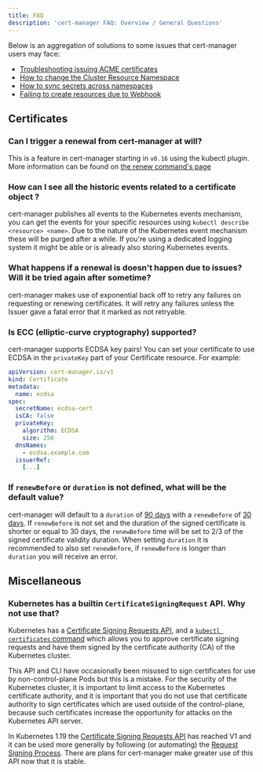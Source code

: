 ```yaml
---
title: FAQ
description: 'cert-manager FAQ: Overview / General Questions'
---
```


Below is an aggregation of solutions to some issues that cert-manager users may
face:


- [Troubleshooting issuing ACME certificates](./acme.md)
- [How to change the Cluster Resource Namespace](./cluster-resource.md)
- [How to sync secrets across namespaces](./kubed.md)
- [Failing to create resources due to Webhook](./webhook.md)

## Certificates

### Can I trigger a renewal from cert-manager at will?

This is a feature in cert-manager starting in `v0.16` using the kubectl plugin. More information can be found on [the renew command's page](../usage/kubectl-plugin.md#renew)

### How can I see all the historic events related to a certificate object ?

cert-manager publishes all events to the Kubernetes events mechanism, you can get the events for your specific resources using `kubectl describe <resource> <name>`.
Due to the nature of the Kubernetes event mechanism these will be purged after a while. If you're using a dedicated logging system it might be able or is already also storing Kubernetes events.

### What happens if a renewal is doesn't happen due to issues? Will it be tried again after sometime?

cert-manager makes use of exponential back off to retry any failures on requesting or renewing certificates. It will retry any failures unless the Issuer gave a fatal error that it marked as not retryable.

### Is ECC (elliptic-curve cryptography) supported?

cert-manager supports ECDSA key pairs! You can set your certificate to use ECDSA  in the `privateKey` part of your Certificate resource.
For example:
```yaml
apiVersion: cert-manager.io/v1
kind: Certificate
metadata:
  name: ecdsa
spec:
  secretName: ecdsa-cert
  isCA: false
  privateKey:
    algorithm: ECDSA
    size: 256
  dnsNames:
    - ecdsa.example.com
  issuerRef:
    [...]
```

### If `renewBefore` or `duration` is not defined, what will be the default value?
cert-manager will default to a `duration` of [90 days](https://github.com/jetstack/cert-manager/blob/v1.2.0/pkg/apis/certmanager/v1/const.go#L26) with a `renewBefore` of [30 days](https://github.com/jetstack/cert-manager/blob/v1.2.0/pkg/apis/certmanager/v1/const.go#L32).
If `renewBefore` is not set and the duration of the signed certificate is shorter or equal to 30 days, the `renewBefore` time will be set to 2/3 of the signed certificate validity duration.
When setting `duration` it is recommended to also set `renewBefore`, if `renewBefore` is longer than `duration` you will receive an error.

## Miscellaneous

### Kubernetes has a builtin `CertificateSigningRequest` API. Why not use that?

Kubernetes has a [Certificate Signing Requests API],
and a [`kubectl certificates` command] which allows you to approve certificate signing requests
and have them signed by the certificate authority (CA) of the Kubernetes cluster.

This API and CLI have occasionally been misused to sign certificates for use by non-control-plane Pods but this is a mistake.
For the security of the Kubernetes cluster, it is important to limit access to the Kubernetes certificate authority,
and it is important that you do not use that certificate authority to sign certificates which are used outside of the control-plane,
because such certificates increase the opportunity for attacks on the Kubernetes API server.

In Kubernetes 1.19 the [Certificate Signing Requests API] has reached V1
and it can be used more generally by following (or automating) the [Request Signing Process].
There are plans for cert-manager make greater use of this API now that it is stable.

[Certificate Signing Requests API]: https://kubernetes.io/docs/reference/generated/kubernetes-api/v1.19/#certificatesigningrequest-v1-certificates-k8s-io
[`kubectl certificates` command]: https://kubernetes.io/docs/reference/generated/kubectl/kubectl-commands#certificate
[Request signing process]: https://kubernetes.io/docs/reference/access-authn-authz/certificate-signing-requests/#request-signing-process